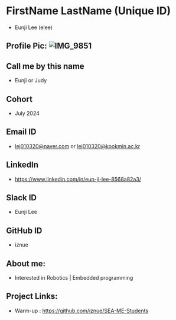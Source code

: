 # FirstName LastName (Unique ID) 
- Eunji Lee (elee)
## Profile Pic: ![IMG_9851](https://github.com/user-attachments/assets/b39d8d75-fd75-4491-be54-daf552f14f02)
## Call me by this name
- Eunji or Judy
## Cohort
- July 2024
## Email ID
- lej010320@naver.com or lej010320@kookmin.ac.kr 
## LinkedIn
- https://www.linkedin.com/in/eun-ji-lee-8568a82a3/
## Slack ID
- Eunji Lee
## GitHub ID
- iznue
## About me: 
- Interested in Robotics | Embedded programming
## Project Links:
- Warm-up : https://github.com/iznue/SEA-ME-Students
